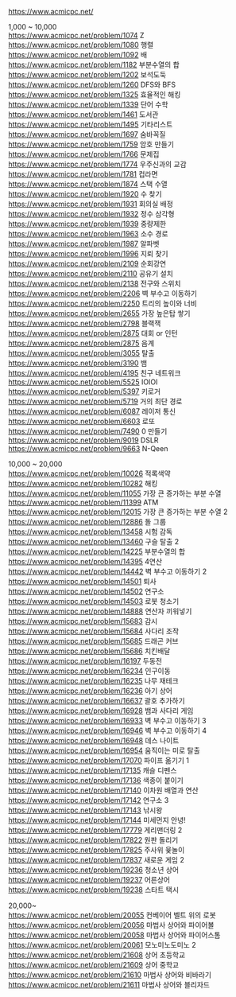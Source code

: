 https://www.acmicpc.net/

1,000 ~ 10,000 <br>
https://www.acmicpc.net/problem/1074 Z <br>
https://www.acmicpc.net/problem/1080 행렬 <br>
https://www.acmicpc.net/problem/1092 배 <br>
https://www.acmicpc.net/problem/1182 부분수열의 합 <br>
https://www.acmicpc.net/problem/1202 보석도둑 <br>
https://www.acmicpc.net/problem/1260 DFS와 BFS <br>
https://www.acmicpc.net/problem/1325 효율적인 해킹 <br>
https://www.acmicpc.net/problem/1339 단어 수학 <br>
https://www.acmicpc.net/problem/1461 도서관 <br>
https://www.acmicpc.net/problem/1495 기타리스트 <br>
https://www.acmicpc.net/problem/1697 숨바꼭질 <br>
https://www.acmicpc.net/problem/1759 암호 만들기 <br>
https://www.acmicpc.net/problem/1766 문제집 <br>
https://www.acmicpc.net/problem/1774 우주신과의 교감 <br>
https://www.acmicpc.net/problem/1781 컵라면 <br>
https://www.acmicpc.net/problem/1874 스택 수열 <br>
https://www.acmicpc.net/problem/1920 수 찾기 <br>
https://www.acmicpc.net/problem/1931 회의실 배정 <br>
https://www.acmicpc.net/problem/1932 정수 삼각형 <br>
https://www.acmicpc.net/problem/1939 중량제한 <br>
https://www.acmicpc.net/problem/1963 소수 경로 <br>
https://www.acmicpc.net/problem/1987 알파벳 <br>
https://www.acmicpc.net/problem/1996 지뢰 찾기 <br>
https://www.acmicpc.net/problem/2109 순회강연 <br>
https://www.acmicpc.net/problem/2110 공유기 설치 <br>
https://www.acmicpc.net/problem/2138 전구와 스위치 <br>
https://www.acmicpc.net/problem/2206 벽 부수고 이동하기 <br>
https://www.acmicpc.net/problem/2250 트리의 높이와 너비 <br>
https://www.acmicpc.net/problem/2655 가장 높은탑 쌓기 <br>
https://www.acmicpc.net/problem/2798 블랙잭 <br>
https://www.acmicpc.net/problem/2875 대회 or 인턴 <br>
https://www.acmicpc.net/problem/2875 음계 <br>
https://www.acmicpc.net/problem/3055 탈출 <br>
https://www.acmicpc.net/problem/3190 뱀 <br>
https://www.acmicpc.net/problem/4195 친구 네트워크 <br>
https://www.acmicpc.net/problem/5525 IOIOI <br>
https://www.acmicpc.net/problem/5397 키로거 <br>
https://www.acmicpc.net/problem/5719 거의 최단 경로 <br>
https://www.acmicpc.net/problem/6087 레이저 통신 <br>
https://www.acmicpc.net/problem/6603 로또 <br>
https://www.acmicpc.net/problem/7490 0 만들기 <br>
https://www.acmicpc.net/problem/9019 DSLR <br>
https://www.acmicpc.net/problem/9663 N-Qeen <br>


10,000 ~ 20,000 <br>
https://www.acmicpc.net/problem/10026 적록색약 <br>
https://www.acmicpc.net/problem/10282 해킹 <br>
https://www.acmicpc.net/problem/11055 가장 큰 증가하는 부분 수열 <br>
https://www.acmicpc.net/problem/11399 ATM <br>
https://www.acmicpc.net/problem/12015 가장 큰 증가하는 부분 수열 2 <br>
https://www.acmicpc.net/problem/12886 돌 그룹 <br>
https://www.acmicpc.net/problem/13458 시험 감독 <br>
https://www.acmicpc.net/problem/13460 구슬 탈출 2 <br>
https://www.acmicpc.net/problem/14225 부분수열의 합 <br>
https://www.acmicpc.net/problem/14395 4연산 <br>
https://www.acmicpc.net/problem/14442 벽 부수고 이동하기 2 <br>
https://www.acmicpc.net/problem/14501 퇴사 <br>
https://www.acmicpc.net/problem/14502 연구소 <br>
https://www.acmicpc.net/problem/14503 로봇 청소기 <br>
https://www.acmicpc.net/problem/14888 연산자 끼워넣기 <br>
https://www.acmicpc.net/problem/15683 감시 <br>
https://www.acmicpc.net/problem/15684 사다리 조작 <br>
https://www.acmicpc.net/problem/15685 드래곤 커브 <br>
https://www.acmicpc.net/problem/15686 치킨배달 <br>
https://www.acmicpc.net/problem/16197 두동전 <br>
https://www.acmicpc.net/problem/16234 인구이동 <br>
https://www.acmicpc.net/problem/16235 나무 재테크 <br>
https://www.acmicpc.net/problem/16236 아기 상어 <br>
https://www.acmicpc.net/problem/16637 괄호 추가하기 <br>
https://www.acmicpc.net/problem/16928 뱀과 사다리 게임 <br>
https://www.acmicpc.net/problem/16933 벽 부수고 이동하기 3 <br>
https://www.acmicpc.net/problem/16946 벽 부수고 이동하기 4 <br>
https://www.acmicpc.net/problem/16948 데스 나이트 <br>
https://www.acmicpc.net/problem/16954 움직이는 미로 탈출 <br>
https://www.acmicpc.net/problem/17070 파이프 옮기기 1 <br>
https://www.acmicpc.net/problem/17135 캐슬 디펜스 <br>
https://www.acmicpc.net/problem/17136 색종이 붙이기 <br>
https://www.acmicpc.net/problem/17140 이차원 배열과 연산 <br>
https://www.acmicpc.net/problem/17142 연구소 3 <br>
https://www.acmicpc.net/problem/17143 낚시왕 <br>
https://www.acmicpc.net/problem/17144 미세먼지 안녕! <br>
https://www.acmicpc.net/problem/17779 게리맨더링 2 <br>
https://www.acmicpc.net/problem/17822 원판 돌리기 <br>
https://www.acmicpc.net/problem/17825 주사위 윷놀이 <br>
https://www.acmicpc.net/problem/17837 새로운 게임 2 <br>
https://www.acmicpc.net/problem/19236 청소년 상어 <br>
https://www.acmicpc.net/problem/19237 어른상어 <br>
https://www.acmicpc.net/problem/19238 스타트 택시 <br>

20,000~ <br>
https://www.acmicpc.net/problem/20055 컨베이어 벨트 위의 로봇 <br>
https://www.acmicpc.net/problem/20056 마법사 상어와 파이어볼 <br>
https://www.acmicpc.net/problem/20058 마법사 상어와 파이어스톰 <br>
https://www.acmicpc.net/problem/20061 모노미노도미노 2 <br>
https://www.acmicpc.net/problem/21608 상어 초등학교 <br>
https://www.acmicpc.net/problem/21609 상어 중학교 <br>
https://www.acmicpc.net/problem/21610 마법사 상어와 비바라기 <br>
https://www.acmicpc.net/problem/21611 마법사 상어와 블리자드 <br>

